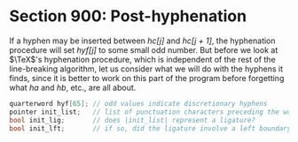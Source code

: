 # Section 900: Post-hyphenation

If a hyphen may be inserted between *hc[j]* and *hc[j + 1]*, the hyphenation procedure will set *hyf[j]* to some small odd number.
But before we look at $\TeX$'s hyphenation procedure, which is independent of the rest of the line-breaking algorithm, let us consider what we will do with the hyphens it finds, since it is better to work on this part of the program before forgetting what *ha* and *hb*, etc., are all about.

```c << Global variables >>+=
quarterword hyf[65]; // odd values indicate discretionary hyphens
pointer init_list;   // list of punctuation characters preceding the word
bool init_lig;       // does |init_list| represent a ligature?
bool init_lft;       // if so, did the ligature involve a left boundary?
```
